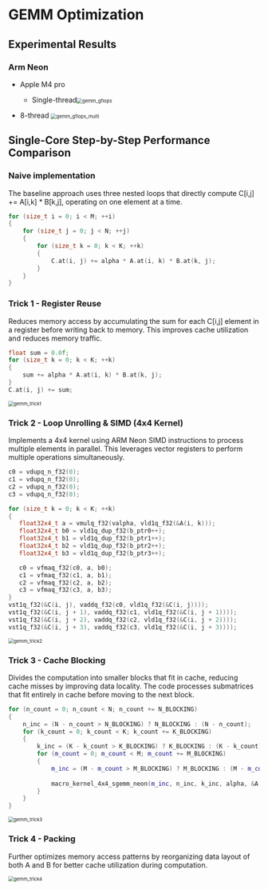 # GEMM Optimization

## Experimental Results

### Arm Neon

- Apple M4 pro 
  - Single-thread<img src="/Users/diac/Desktop/18847/gemm_gflops.png" alt="gemm_gflops" style="zoom:67%;" />

- 8-thread <img src="/Users/diac/Desktop/18847/gemm_gflops_multi.png" alt="gemm_gflops_multi" style="zoom:67%;" />

## Single-Core Step-by-Step Performance Comparison

### Naive implementation

The baseline approach uses three nested loops that directly compute C[i,j] += A[i,k] * B[k,j], operating on one element at a time.

```cpp
for (size_t i = 0; i < M; ++i)
{
    for (size_t j = 0; j < N; ++j)
    {
        for (size_t k = 0; k < K; ++k)
        {
            C.at(i, j) += alpha * A.at(i, k) * B.at(k, j);
        }
    }
}
```

### Trick 1 - Register Reuse

Reduces memory access by accumulating the sum for each C[i,j] element in a register before writing back to memory. This improves cache utilization and reduces memory traffic.

```cpp
float sum = 0.0f;
for (size_t k = 0; k < K; ++k)
{
    sum += alpha * A.at(i, k) * B.at(k, j);
}
C.at(i, j) += sum;
```

<img src="/Users/diac/Desktop/18847/gemm_trick1.png" alt="gemm_trick1" style="zoom: 67%;" />

### Trick 2 - Loop Unrolling & SIMD (4x4 Kernel)

Implements a 4x4 kernel using ARM Neon SIMD instructions to process multiple elements in parallel. This leverages vector registers to perform multiple operations simultaneously.

```cpp
c0 = vdupq_n_f32(0);
c1 = vdupq_n_f32(0);
c2 = vdupq_n_f32(0);
c3 = vdupq_n_f32(0);

for (size_t k = 0; k < K; ++k)
{
   float32x4_t a = vmulq_f32(valpha, vld1q_f32(&A(i, k)));
   float32x4_t b0 = vld1q_dup_f32(b_ptr0++);
   float32x4_t b1 = vld1q_dup_f32(b_ptr1++);
   float32x4_t b2 = vld1q_dup_f32(b_ptr2++);
   float32x4_t b3 = vld1q_dup_f32(b_ptr3++);

   c0 = vfmaq_f32(c0, a, b0);
   c1 = vfmaq_f32(c1, a, b1);
   c2 = vfmaq_f32(c2, a, b2);
   c3 = vfmaq_f32(c3, a, b3);
}
vst1q_f32(&C(i, j), vaddq_f32(c0, vld1q_f32(&C(i, j))));
vst1q_f32(&C(i, j + 1), vaddq_f32(c1, vld1q_f32(&C(i, j + 1))));
vst1q_f32(&C(i, j + 2), vaddq_f32(c2, vld1q_f32(&C(i, j + 2))));
vst1q_f32(&C(i, j + 3), vaddq_f32(c3, vld1q_f32(&C(i, j + 3))));
```

<img src="/Users/diac/Desktop/18847/gemm_trick2.png" alt="gemm_trick2" style="zoom:67%;" />

### Trick 3 - Cache Blocking

Divides the computation into smaller blocks that fit in cache, reducing cache misses by improving data locality. The code processes submatrices that fit entirely in cache before moving to the next block.

```cpp
for (n_count = 0; n_count < N; n_count += N_BLOCKING)
{
    n_inc = (N - n_count > N_BLOCKING) ? N_BLOCKING : (N - n_count);
    for (k_count = 0; k_count < K; k_count += K_BLOCKING)
    {
        k_inc = (K - k_count > K_BLOCKING) ? K_BLOCKING : (K - k_count);
        for (m_count = 0; m_count < M; m_count += M_BLOCKING)
        {
            m_inc = (M - m_count > M_BLOCKING) ? M_BLOCKING : (M - m_count);
          
            macro_kernel_4x4_sgemm_neon(m_inc, n_inc, k_inc, alpha, &A.at(m_count, k_count), A.ld(), &B.at(k_count, n_count), B.ld(), beta, &C.at(m_count, n_count), C.ld());
        }
    }
}
```

<img src="/Users/diac/Desktop/18847/gemm_trick3.png" alt="gemm_trick3" style="zoom:67%;" />

### Trick 4 - Packing 

Further optimizes memory access patterns by reorganizing data layout of both A and B for better cache utilization during computation.

<img src="/Users/diac/Desktop/18847/gemm_trick4.png" alt="gemm_trick4" style="zoom:67%;" />